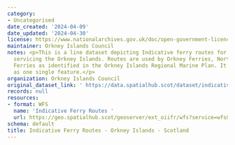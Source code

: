 ```yaml
---
category:
- Uncategorised
date_created: '2024-04-09'
date_updated: '2024-04-30'
license: https://www.nationalarchives.gov.uk/doc/open-government-licence/version/3/
maintainer: Orkney Islands Council
notes: <p>This is a line dataset depicting Indicative ferry routes for the ferries
  servicing the Orkney Islands. Routes are used by Orkney Ferries, Northlink and Pentland
  Ferries as identified in the Orkney Islands Regional Marine Plan. It has been captured
  as one single feature.</p>
organization: Orkney Islands Council
original_dataset_link: ' https://data.spatialhub.scot/dataset/indicative_ferry_routes_-_orkney_islands-oi'
records: null
resources:
- format: WFS
  name: 'Indicative Ferry Routes '
  url: https://geo.spatialhub.scot/geoserver/ext_oiifr/wfs?service=wfs&typeName=ext_oiifr:pub_oiifr
schema: default
title: Indicative Ferry Routes - Orkney Islands - Scotland
---
```

